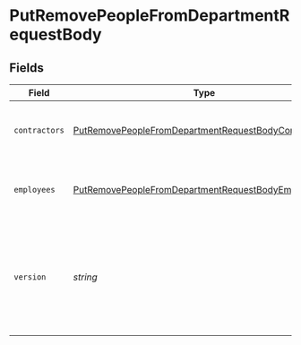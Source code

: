 # PutRemovePeopleFromDepartmentRequestBody


## Fields

| Field                                                                                                                                                                         | Type                                                                                                                                                                          | Required                                                                                                                                                                      | Description                                                                                                                                                                   |
| ----------------------------------------------------------------------------------------------------------------------------------------------------------------------------- | ----------------------------------------------------------------------------------------------------------------------------------------------------------------------------- | ----------------------------------------------------------------------------------------------------------------------------------------------------------------------------- | ----------------------------------------------------------------------------------------------------------------------------------------------------------------------------- |
| `contractors`                                                                                                                                                                 | [PutRemovePeopleFromDepartmentRequestBodyContractors](../../models/operations/putremovepeoplefromdepartmentrequestbodycontractors.md)[]                                       | :heavy_minus_sign:                                                                                                                                                            | Array of contractors to remove from a department                                                                                                                              |
| `employees`                                                                                                                                                                   | [PutRemovePeopleFromDepartmentRequestBodyEmployees](../../models/operations/putremovepeoplefromdepartmentrequestbodyemployees.md)[]                                           | :heavy_minus_sign:                                                                                                                                                            | Array of employees to remove from a department                                                                                                                                |
| `version`                                                                                                                                                                     | *string*                                                                                                                                                                      | :heavy_minus_sign:                                                                                                                                                            | The current version of the object. See the [versioning guide](https://docs.gusto.com/embedded-payroll/docs/versioning#object-layer) for information on how to use this field. |